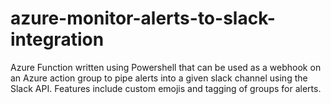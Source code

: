 # azure-monitor-alerts-to-slack-integration
Azure Function written using Powershell that can be used as a webhook on an Azure action group to pipe alerts into a given slack channel using the Slack API. Features include custom emojis and tagging of groups for alerts.

